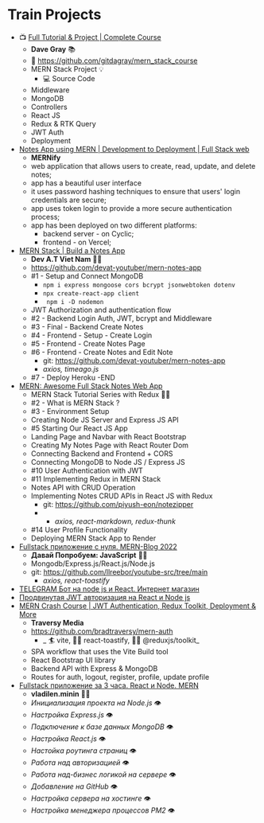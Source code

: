 # Train Projects

* 📺 [Full Tutorial & Project | Complete Course](https://www.youtube.com/playlist?list=PL0Zuz27SZ-6P4dQUsoDatjEGpmBpcOW8V)
  + **Dave Gray** 📚
  + 🚀 https://github.com/gitdagray/mern_stack_course
  + MERN Stack Project 💡
    - 💻 Source Code
  + Middleware
  + MongoDB
  + Controllers
  + React JS
  + Redux & RTK Query
  + JWT Auth
  + Deployment
* [Notes App using MERN | Development to Deployment | Full Stack web](https://www.youtube.com/watch?v=FH8w0oz2K9I)
  - **MERNify**
  - web application that allows users to create, read, update, and delete notes;
  - app has a beautiful user interface
  - it uses password hashing techniques to ensure that users' login credentials are secure;
  - app uses token login to provide a more secure authentication process;
  - app has been deployed on two different platforms:
      - backend server - on Cyclic;
      - frontend - on Vercel;
* [MERN Stack | Build a Notes App](https://www.youtube.com/playlist?list=PLs4co9a6NhMzi2DQS_I4rqmNZdq-jSpsa)
  + **Dev A.T Viet Nam** 🧑‍🦽
  + https://github.com/devat-youtuber/mern-notes-app
  + #1 - Setup and Connect MongoDB
    - ``npm i express mongoose cors bcrypt jsonwebtoken dotenv``
    - ``npx create-react-app client``
    - `` npm i -D nodemon``
  + JWT Authorization and authentication flow
  + #2 - Backend Login Auth, JWT, bcrypt and Middleware
  + #3 - Final - Backend Create Notes
  + #4 - Frontend - Setup - Create Login
  + #5 - Frontend - Create Notes Page
  + #6 - Frontend - Create Notes and Edit Note
    - git: https://github.com/devat-youtuber/mern-notes-app
    - _axios, timeago.js_
  + #7 - Deploy Heroku -END
* [MERN: Awesome Full Stack Notes Web App](https://www.youtube.com/playlist?list=PLKhlp2qtUcSYC7EffnHzD-Ws2xG-j3aYo)
  + MERN Stack Tutorial Series with Redux 🧑‍🦽
  + #2 - What is MERN Stack ?
  + #3 - Environment Setup
  + Creating Node JS Server and Express JS API
  + #5 Starting Our React JS App
  + Landing Page and Navbar with React Bootstrap
  + Creating My Notes Page with React Router Dom
  + Connecting Backend and Frontend + CORS
  + Connecting MongoDB to Node JS / Express JS
  + #10 User Authentication with JWT
  + #11 Implementing Redux in MERN Stack
  + Notes API with CRUD Operation
  + Implementing Notes CRUD APIs in React JS with Redux
    - git: https://github.com/piyush-eon/notezipper
    - - _axios, react-markdown, redux-thunk_
  + #14 User Profile Functionality
  + Deploying MERN Stack App to Render 
* [Fullstack приложение с нуля. MERN-Blog 2022](https://www.youtube.com/watch?v=QxTeE5EMiWI)
  - **Давай Попробуем: JavaScript** 🧑‍🦽
  - Mongodb/Express.js/React.js/Node.js
  - git: https://github.com/llreebor/youtube-src/tree/main
    - _axios, react-toastify_
* [TELEGRAM Бот на node js и React. Интернет магазин](https://www.youtube.com/watch?v=MzO-0IYkZMU)
* [Продвинутая JWT авторизация на React и Node js](https://www.youtube.com/watch?v=fN25fMQZ2v0)
* [MERN Crash Course | JWT Authentication, Redux Toolkit, Deployment & More](https://www.youtube.com/watch?v=R4AhvYORZRY)
  + **Traversy Media**
  + https://github.com/bradtraversy/mern-auth
    -  _ 🏄 vite, 🤸‍♀️ react-toastify, 🤹‍♂️ @reduxjs/toolkit_
  + SPA workflow that uses the Vite Build tool
  + React Bootstrap UI library
  + Backend API with Express & MongoDB
  + Routes for auth, logout, register, profile, update profile
* [Fullstack приложение за 3 часа. React и Node. MERN](https://www.youtube.com/watch?v=ivDjWYcKDZI&list=PLqKQF2ojwm3l6OE4-tjLBhUNtJXLebHXP&index=3)
  - **vladilen.minin** 😵‍💫
  - _Инициализация проекта на Node.js_ 👁
  - _Настройка Express.js_ 👁
  - _Подключение к базе данных MongoDB_ 👁
  - _Настройка React.js_ 👁
  - _Настойка роутинга страниц_ 👁
  - _Работа над авторизацией_ 👁
  - _Работа над-бизнес логикой на сервере_ 👁
  - _Добавление на GitHub_ 👁
  - _Настройка сервера на хостинге_ 👁
  - _Настройка менеджера процессов PM2_ 👁



